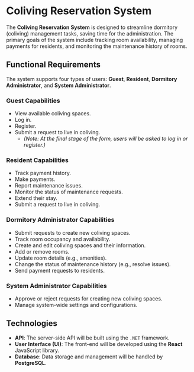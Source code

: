 # **Coliving Reservation System**

The **Coliving Reservation System** is designed to streamline dormitory (coliving) management tasks, saving time for the administration. The primary goals of the system include tracking room availability, managing payments for residents, and monitoring the maintenance history of rooms.

## **Functional Requirements**

The system supports four types of users: **Guest**, **Resident**, **Dormitory Administrator**, and **System Administrator**.

### **Guest Capabilities**
- View available coliving spaces.
- Log in.
- Register.
- Submit a request to live in coliving.
  - *(Note: At the final stage of the form, users will be asked to log in or register.)*

### **Resident Capabilities**
- Track payment history.
- Make payments.
- Report maintenance issues.
- Monitor the status of maintenance requests.
- Extend their stay.
- Submit a request to live in coliving.

### **Dormitory Administrator Capabilities**
- Submit requests to create new coliving spaces.
- Track room occupancy and availability.
- Create and edit coliving spaces and their information.
- Add or remove rooms.
- Update room details (e.g., amenities).
- Change the status of maintenance history (e.g., resolve issues).
- Send payment requests to residents.

### **System Administrator Capabilities**
- Approve or reject requests for creating new coliving spaces.
- Manage system-wide settings and configurations.

## **Technologies**

- **API**: The server-side API will be built using the `.NET` framework.
- **User Interface (UI)**: The front-end will be developed using the **React** JavaScript library.
- **Database**: Data storage and management will be handled by **PostgreSQL**.
